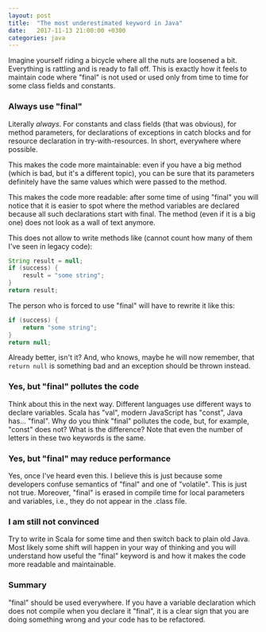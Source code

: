 ```yaml
---
layout: post
title:  "The most underestimated keyword in Java"
date:   2017-11-13 21:00:00 +0300
categories: java
---
```


Imagine yourself riding a bicycle where all the nuts are loosened a bit. Everything is rattling and is ready to fall off. This is exactly how it feels to maintain code where "final" is not used or used only from time to time for some class fields and constants.

### Always use "final"

Literally _always_. For constants and class fields (that was obvious), for method parameters, for declarations of exceptions in catch blocks and for resource declaration in try-with-resources. In short, everywhere where possible.

This makes the code more maintainable: even if you have a big method (which is bad, but it's a different topic), you can be sure that its parameters definitely have the same values which were passed to the method.

This makes the code more readable: after some time of using "final" you will notice that it is easier to spot where the method variables are declared because all such declarations start with final. The method (even if it is a big one) does not look as a wall of text anymore.

This does not allow to write methods like (cannot count how many of them I've seen in legacy code):
```java
String result = null;
if (success) {
    result = "some string";
}
return result;
```
The person who is forced to use "final" will have to rewrite it like this:
```java
if (success) {
    return "some string";
}
return null;
```
Already better, isn't it? And, who knows, maybe he will now remember, that `return null` is something bad and an exception should be thrown instead.

### Yes, but "final" pollutes the code

Think about this in the next way. Different languages use different ways to declare variables. Scala has "val", modern JavaScript has "const", Java has... "final". Why do you think "final" pollutes the code, but, for example, "const" does not? What is the difference? Note that even the number of letters in these two keywords is the same.

### Yes, but "final" may reduce performance

Yes, once I've heard even this. I believe this is just because some developers confuse semantics of "final" and one of "volatile". This is just not true. Moreover, "final" is erased in compile time for local parameters and variables, i.e., they do not appear in the .class file.

### I am still not convinced

Try to write in Scala for some time and then switch back to plain old Java. Most likely some shift will happen in your way of thinking and you will understand how useful the "final" keyword is and how it makes the code more readable and maintainable.

### Summary

"final" should be used everywhere. If you have a variable declaration which does not compile when you declare it "final", it is a clear sign that you are doing something wrong and your code has to be refactored.